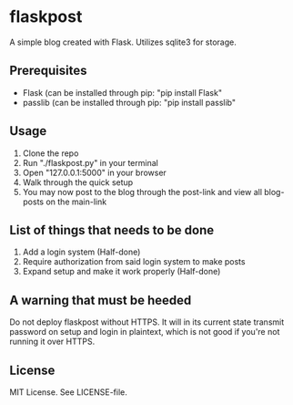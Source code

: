 # flaskpost
A simple blog created with Flask. Utilizes sqlite3 for storage.

## Prerequisites
* Flask (can be installed through pip: "pip install Flask"
* passlib (can be installed through pip: "pip install passlib"

## Usage
1. Clone the repo
2. Run "./flaskpost.py" in your terminal
3. Open "127.0.0.1:5000" in your browser
4. Walk through the quick setup
5. You may now post to the blog through the post-link and view all blog-posts on
   the main-link

## List of things that needs to be done
1. Add a login system (Half-done)
2. Require authorization from said login system to make posts
3. Expand setup and make it work properly (Half-done)

## A warning that must be heeded
Do not deploy flaskpost without HTTPS. It will in its current state transmit
password on setup and login in plaintext, which is not good if you're not
running it over HTTPS.

## License
MIT License. See LICENSE-file.
